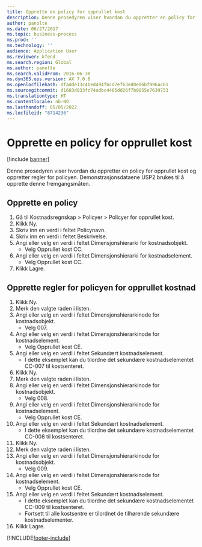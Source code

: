 ```yaml
---
title: Opprette en policy for opprullet kost
description: Denne prosedyren viser hvordan du oppretter en policy for opprullet kost og oppretter regler for policyen.
author: panolte
ms.date: 06/27/2017
ms.topic: business-process
ms.prod: ''
ms.technology: ''
audience: Application User
ms.reviewer: kfend
ms.search.region: Global
ms.author: panolte
ms.search.validFrom: 2016-06-30
ms.dyn365.ops.version: AX 7.0.0
ms.openlocfilehash: dfadde13c4bed494f6cd7ef63ed0ed6bf996ac61
ms.sourcegitcommit: d1683d033fc74adbc4465dd26f7b0055e7639753
ms.translationtype: HT
ms.contentlocale: nb-NO
ms.lasthandoff: 05/05/2022
ms.locfileid: "8714236"
---
```

# <a name="create-a-cost-rollup-policy"></a>Opprette en policy for opprullet kost

[!include [banner](../../includes/banner.md)]

Denne prosedyren viser hvordan du oppretter en policy for opprullet kost og oppretter regler for policyen. Demonstrasjonsdataene USP2 brukes til å opprette denne fremgangsmåten.


## <a name="create-a-policy"></a>Opprette en policy
1. Gå til Kostnadsregnskap > Policyer > Policyer for opprullet kost.
2. Klikk Ny.
3. Skriv inn en verdi i feltet Policynavn.
4. Skriv inn en verdi i feltet Beskrivelse.
5. Angi eller velg en verdi i feltet Dimensjonshierarki for kostnadsobjekt.
    * Velg Opprullet kost CC.  
6. Angi eller velg en verdi i feltet Dimensjonshierarki for kostnadselement.
    * Velg Opprullet kost CC.  
7. Klikk Lagre.

## <a name="create-rules-for-the-cost-rollup-policy"></a>Opprette regler for policyen for opprullet kostnad
1. Klikk Ny.
2. Merk den valgte raden i listen.
3. Angi eller velg en verdi i feltet Dimensjonshierarkinode for kostnadsobjekt.
    * Velg 007.  
4. Angi eller velg en verdi i feltet Dimensjonshierarkinode for kostnadselement.
    * Velg Opprullet kost CE.  
5. Angi eller velg en verdi i feltet Sekundært kostnadselement.
    * I dette eksemplet kan du tilordne det sekundære kostnadselementet CC-007 til kostsenteret.  
6. Klikk Ny.
7. Merk den valgte raden i listen.
8. Angi eller velg en verdi i feltet Dimensjonshierarkinode for kostnadsobjekt.
    * Velg 008.  
9. Angi eller velg en verdi i feltet Dimensjonshierarkinode for kostnadselement.
    * Velg Opprullet kost CE.  
10. Angi eller velg en verdi i feltet Sekundært kostnadselement.
    * I dette eksemplet kan du tilordne det sekundære kostnadselementet CC-008 til kostsenteret.  
11. Klikk Ny.
12. Merk den valgte raden i listen.
13. Angi eller velg en verdi i feltet Dimensjonshierarkinode for kostnadsobjekt.
    * Velg 009.  
14. Angi eller velg en verdi i feltet Dimensjonshierarkinode for kostnadselement.
    * Velg Opprullet kost CE.  
15. Angi eller velg en verdi i feltet Sekundært kostnadselement.
    * I dette eksemplet kan du tilordne det sekundære kostnadselementet CC-009 til kostsenteret.  
    * Fortsett til alle kostsentre er tilordnet de tilhørende sekundære kostnadselementer.  
16. Klikk Lagre.



[!INCLUDE[footer-include](../../../includes/footer-banner.md)]
